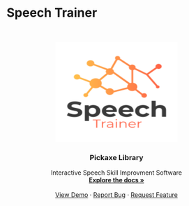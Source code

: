 # Speech Trainer

<!-- PROJECT LOGO -->
<br />
<p align="center">
  <a href="https://github.com/noambassat/NLP">
    <img src="Misc/Logo.png" alt="Logo" width="280" height="230">
  </a>

  <h3 align="center">Pickaxe Library</h3>

  <p align="center">
    Interactive Speech Skill Improvment Software
    <br />
    <a href="https://github.com/noambassat/NLP/wiki"><strong>Explore the docs »</strong></a>
    <br />
    <br />
    <a href="https://github.com/noambassat/NLP/wiki/">View Demo</a>
    ·
    <a href="https://github.com/noambassat/NLP/issues">Report Bug</a>
    ·
    <a href="https://github.com/noambassat/NLP/issues">Request Feature</a>
  </p>
</p>

